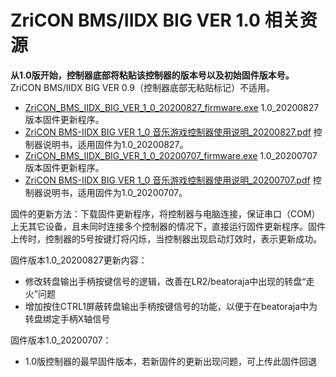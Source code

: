 # ZriCON BMS/IIDX BIG VER 1.0 相关资源
**从1.0版开始，控制器底部将粘贴该控制器的版本号以及初始固件版本号。**<br>ZriCON BMS/IIDX BIG VER 0.9（控制器底部无粘贴标记）不适用。<br>

+ [ZriCON_BMS_IIDX_BIG_VER_1_0_20200827_firmware.exe](https://github.com/nocirz/zricon-bms-iidx-big-1.0/raw/master/ZriCON_BMS_IIDX_BIG_VER_1_0_20200827_firmware.exe) 1.0_20200827版本固件更新程序。
+ [ZriCON BMS-IIDX BIG VER 1_0 音乐游戏控制器使用说明_20200827.pdf](https://github.com/nocirz/zricon-bms-iidx-big-1.0/raw/master/ZriCON%20BMS-IIDX%20BIG%20VER%201_0%20%E9%9F%B3%E4%B9%90%E6%B8%B8%E6%88%8F%E6%8E%A7%E5%88%B6%E5%99%A8%E4%BD%BF%E7%94%A8%E8%AF%B4%E6%98%8E_20200827.pdf)  控制器说明书，适用固件为1.0_20200827。
+ [ZriCON_BMS_IIDX_BIG_VER_1_0_20200707_firmware.exe](https://github.com/nocirz/zricon-bms-iidx-big-1.0/raw/master/ZriCON_BMS_IIDX_BIG_VER_1_0_20200707_firmware.exe) 1.0_20200707版本固件更新程序。
+ [ZriCON BMS-IIDX BIG VER 1_0 音乐游戏控制器使用说明_20200707.pdf](https://github.com/nocirz/zricon-bms-iidx-big-1.0/raw/master/ZriCON%20BMS-IIDX%20BIG%20VER%201_0%20%E9%9F%B3%E4%B9%90%E6%B8%B8%E6%88%8F%E6%8E%A7%E5%88%B6%E5%99%A8%E4%BD%BF%E7%94%A8%E8%AF%B4%E6%98%8E_20200707.pdf)  控制器说明书，适用固件为1.0_20200707。

固件的更新方法：下载固件更新程序，将控制器与电脑连接，保证串口（COM）上无其它设备，且未同时连接多个控制器的情况下，直接运行固件更新程序。固件上传时，控制器的5号按键灯将闪烁，当控制器出现启动灯效时，表示更新成功。

固件版本1.0_20200827更新内容：
+ 修改转盘输出手柄按键信号的逻辑，改善在LR2/beatoraja中出现的转盘“走火”问题
+ 增加按住CTRL1屏蔽转盘输出手柄按键信号的功能，以便于在beatoraja中为转盘绑定手柄X轴信号

固件版本1.0_20200707：
+ 1.0版控制器的最早固件版本，若新固件的更新出现问题，可上传此固件回退
